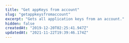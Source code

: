 ```yaml
---
title: "Get appKeys from account"
slug: "getappkeysfromaccount"
excerpt: "Gets all application keys from an account."
hidden: false
createdAt: "2019-12-20T02:25:41.947Z"
updatedAt: "2021-11-22T19:39:46.174Z"
---
```


